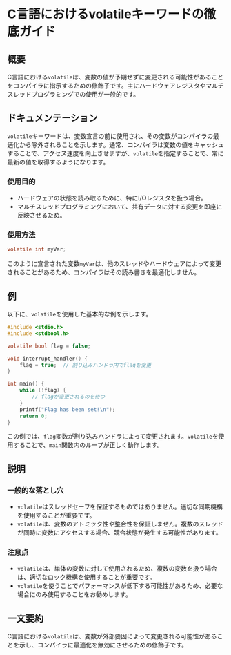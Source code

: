 <!--
Meta Description: # C言語におけるvolatileキーワードの徹底ガイド ## 概要 C言語における`volatile`は、変数の値が予期せずに変更される可能性があることをコンパイラに指示するための修飾子です。主にハードウェアレジスタやマルチスレッドプログラミングでの使用が一般的です。 ## ドキュメンテーション ...
Meta Keywords: volatile, flag, c言語における, int, myvar
-->

# C言語におけるvolatileキーワードの徹底ガイド

## 概要
C言語における`volatile`は、変数の値が予期せずに変更される可能性があることをコンパイラに指示するための修飾子です。主にハードウェアレジスタやマルチスレッドプログラミングでの使用が一般的です。

## ドキュメンテーション
`volatile`キーワードは、変数宣言の前に使用され、その変数がコンパイラの最適化から除外されることを示します。通常、コンパイラは変数の値をキャッシュすることで、アクセス速度を向上させますが、`volatile`を指定することで、常に最新の値を取得するようになります。

### 使用目的
- ハードウェアの状態を読み取るために、特にI/Oレジスタを扱う場合。
- マルチスレッドプログラミングにおいて、共有データに対する変更を即座に反映させるため。

### 使用方法
```c
volatile int myVar;
```
このように宣言された変数`myVar`は、他のスレッドやハードウェアによって変更されることがあるため、コンパイラはその読み書きを最適化しません。

## 例
以下に、`volatile`を使用した基本的な例を示します。

```c
#include <stdio.h>
#include <stdbool.h>

volatile bool flag = false;

void interrupt_handler() {
    flag = true;  // 割り込みハンドラ内でflagを変更
}

int main() {
    while (!flag) {
        // flagが変更されるのを待つ
    }
    printf("Flag has been set!\n");
    return 0;
}
```

この例では、`flag`変数が割り込みハンドラによって変更されます。`volatile`を使用することで、`main`関数内のループが正しく動作します。

## 説明
### 一般的な落とし穴
- `volatile`はスレッドセーフを保証するものではありません。適切な同期機構を使用することが重要です。
- `volatile`は、変数のアトミック性や整合性を保証しません。複数のスレッドが同時に変数にアクセスする場合、競合状態が発生する可能性があります。

### 注意点
- `volatile`は、単体の変数に対して使用されるため、複数の変数を扱う場合は、適切なロック機構を使用することが重要です。
- `volatile`を使うことでパフォーマンスが低下する可能性があるため、必要な場合にのみ使用することをお勧めします。

## 一文要約
C言語における`volatile`は、変数が外部要因によって変更される可能性があることを示し、コンパイラに最適化を無効にさせるための修飾子です。